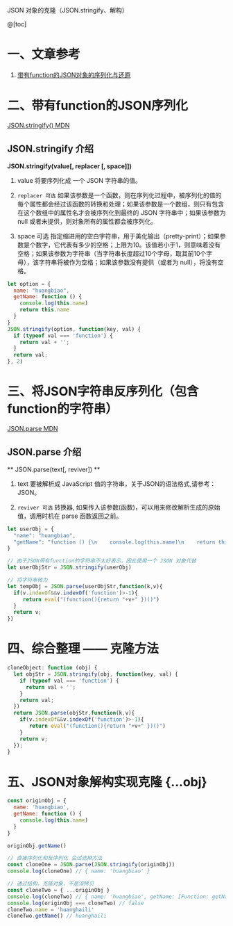 JSON 对象的克隆（JSON.stringify、解构）

@[toc]


# 一、文章参考
1. [带有function的JSON对象的序列化与还原](https://www.cnblogs.com/sparkbj/p/8203343.html)


# 二、带有function的JSON序列化
[JSON.stringify() MDN](https://developer.mozilla.org/zh-CN/docs/Web/JavaScript/Reference/Global_Objects/JSON/stringify)

## JSON.stringify 介绍
**JSON.stringify(value[, replacer [, space]])**

1. value
将要序列化成 一个 JSON 字符串的值。

2. `replacer 可选`
如果该参数是一个函数，则在序列化过程中，被序列化的值的每个属性都会经过该函数的转换和处理；如果该参数是一个数组，则只有包含在这个数组中的属性名才会被序列化到最终的 JSON 字符串中；如果该参数为 null 或者未提供，则对象所有的属性都会被序列化。

3. space 可选
指定缩进用的空白字符串，用于美化输出（pretty-print）；如果参数是个数字，它代表有多少的空格；上限为10。该值若小于1，则意味着没有空格；如果该参数为字符串（当字符串长度超过10个字母，取其前10个字母），该字符串将被作为空格；如果该参数没有提供（或者为 null），将没有空格。

```js
let option = {
  name: "huangbiao",
  getName: function () {
    console.log(this.name)
    return this.name
  }
}
JSON.stringify(option, function(key, val) {
  if (typeof val === 'function') {
    return val + '';
  }
  return val;
}, 2)
```


# 三、将JSON字符串反序列化（包含function的字符串）
[JSON.parse MDN](https://developer.mozilla.org/zh-CN/docs/Web/JavaScript/Reference/Global_Objects/JSON/parse)

## JSON.parse 介绍

** JSON.parse(text[, reviver]) **

1. text
要被解析成 JavaScript 值的字符串，关于JSON的语法格式,请参考：JSON。

2. `reviver 可选`
转换器, 如果传入该参数(函数)，可以用来修改解析生成的原始值，调用时机在 parse 函数返回之前。

```js
let userObj = {
  "name": "huangbiao",
  "getName": "function () {\n    console.log(this.name)\n    return this.name\n  }"
}

// 由于JSON带有function的字符串不太好表示，因此使用一个 JSON 对象代替
let userObjStr = JSON.stringify(userObj)

// 将字符串转为
let tempObj = JSON.parse(userObjStr,function(k,v){
  if(v.indexOf&&v.indexOf('function')>-1){
     return eval("(function(){return "+v+" })()")
  }
  return v;
})
```


# 四、综合整理 —— 克隆方法
```js
cloneObject: function (obj) {
  let objStr = JSON.stringify(obj, function(key, val) {
    if (typeof val === 'function') {
      return val + '';
    }
    return val;
  })
  return JSON.parse(objStr,function(k,v){
    if(v.indexOf&&v.indexOf('function')>-1){
       return eval("(function(){return "+v+" })()")
    }
    return v;
  });
}
```

# 五、JSON对象解构实现克隆 {...obj}

```js
const originObj = {
  name: 'huangbiao',
  getName: function () {
    console.log(this.name)
  }
}

originObj.getName()

// 直接序列化和反序列化 会过滤掉方法
const cloneOne = JSON.parse(JSON.stringify(originObj))
console.log(cloneOne) // { name: 'huangbiao' }

// 通过结构，克隆对象，不是深拷贝
const cloneTwo = { ...originObj }
console.log(cloneTwo) // { name: 'huangbiao', getName: [Function: getName] }
console.log(originObj === cloneTwo) // false
cloneTwo.name = 'huanghaili'
cloneTwo.getName() // huanghaili
```



